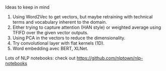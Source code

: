 Ideas to keep in mind

1. Using Word2Vec to get vectors, but maybe retraining with technical terms and vocabulary inherent to the domain.
2. Either trying to capture attention (HAN style) or weighted average using TFIFD over the given vector outputs.
3. Using PCA in the vectors to reduce the dimensionality.
4. Try convolutional layer with flat kernels (1D).
5. Word embedding avec BERT, XLNet.

Lots of NLP notebooks: check out https://github.com/nlptown/nlp-notebooks
